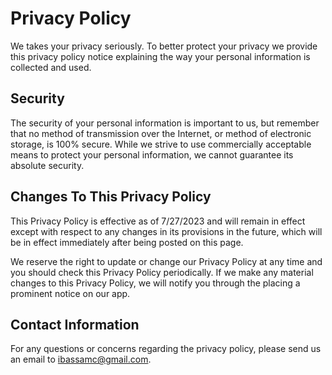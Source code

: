# Privacy Policy

We takes your privacy seriously. To better protect your privacy we provide this privacy policy notice explaining the way your personal information is collected and used.

## Security

The security of your personal information is important to us, but remember that no method of transmission over the Internet, or method of electronic storage, is 100% secure. While we strive to use commercially acceptable means to protect your personal information, we cannot guarantee its absolute security.


## Changes To This Privacy Policy

This Privacy Policy is effective as of 7/27/2023 and will remain in effect except with respect to any changes in its provisions in the future, which will be in effect immediately after being posted on this page.

We reserve the right to update or change our Privacy Policy at any time and you should check this Privacy Policy periodically. If we make any material changes to this Privacy Policy, we will notify you through the placing a prominent notice on our app.


## Contact Information

For any questions or concerns regarding the privacy policy, please send us an email to ibassamc@gmail.com.
